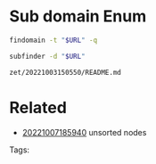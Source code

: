 # Sub domain Enum
```bash
findomain -t "$URL" -q
```

```bash
subfinder -d "$URL"
```

` zet/20221003150550/README.md `

# Related

- [20221007185940](/zet/20221007185940/README.md) unsorted nodes

Tags:

    
